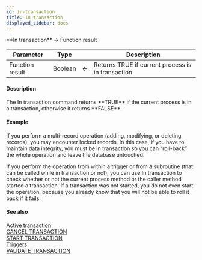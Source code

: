 ```yaml
---
id: in-transaction
title: In transaction
displayed_sidebar: docs
---
```


<!--REF #_command_.In transaction.Syntax-->**In transaction**  -> Function result<!-- END REF-->
<!--REF #_command_.In transaction.Params-->
| Parameter | Type |  | Description |
| --- | --- | --- | --- |
| Function result | Boolean | <- | Returns TRUE if current process is in transaction |

<!-- END REF-->

#### Description 

<!--REF #_command_.In transaction.Summary-->The In transaction command returns **TRUE** if the current process is in a transaction, otherwise it returns **FALSE**.<!-- END REF-->

#### Example 

If you perform a multi-record operation (adding, modifying, or deleting records), you may encounter locked records. In this case, if you have to maintain data integrity, you must be in transaction so you can “roll-back” the whole operation and leave the database untouched.

If you perform the operation from within a trigger or from a subroutine (that can be called while in transaction or not), you can use In transaction to check whether or not the current process method or the caller method started a transaction. If a transaction was not started, you do not even start the operation, because you already know that you will not be able to roll it back if it fails. 

#### See also 
[Active transaction](active-transaction.md)  
[CANCEL TRANSACTION](cancel-transaction.md)  
[START TRANSACTION](start-transaction.md)  
[Triggers](../../4D/20-R6/Triggers.300-6958353.en.html)  
[VALIDATE TRANSACTION](validate-transaction.md)  